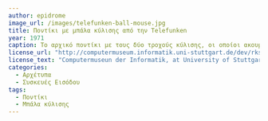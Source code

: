 ```yaml
---
author: epidrome
image_url: /images/telefunken-ball-mouse.jpg
title: Ποντίκι με μπάλα κύλισης από την Telefunken 
year: 1971
caption: Το αρχικό ποντίκι με τους δύο τροχούς κύλισης, οι οποίοι ακουμπάνε απευθείας πάνω στο τραπέζι μπορούσε να επιλέγει κείμενο, αλλά δεν ήταν βέλτιστο για την ελεύθερη επιλογή σημείων στην οθόνη, γιατί μπορούσε να κινηθεί μόνο σε οριζόντιες και κατακόρυφες ευθείες γραμμές. Οι μηχανικοί της Telefunken, βασιζόμενοι στη σχεδίαση της μπάλας κύλισης, την οποία γύρισαν ανάποδα, έφτιαξαν το πρώτο εύχρηστο ποντίκι για γραφικά περιβάλλοντα. 
license_url: "http://computermuseum.informatik.uni-stuttgart.de/dev/rks100/" 
license_text: "Computermuseun der Informatik, at University of Stuttgart" 
categories:
  - Αρχέτυπα
  - Συσκευές Εισόδου 
tags:
  - Ποντίκι
  - Μπάλα κύλισης
---
```

